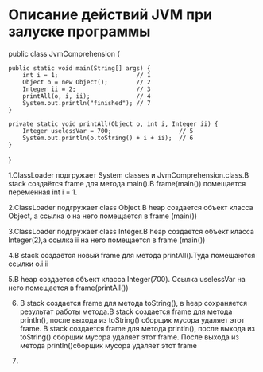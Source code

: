 # Описание действий JVM при залуске программы

public class JvmComprehension {

    public static void main(String[] args) {
        int i = 1;                      // 1
        Object o = new Object();        // 2
        Integer ii = 2;                 // 3
        printAll(o, i, ii);             // 4
        System.out.println("finished"); // 7
    }

    private static void printAll(Object o, int i, Integer ii) {
        Integer uselessVar = 700;                   // 5
        System.out.println(o.toString() + i + ii);  // 6
    }
} 

1.ClassLoader подгружает System classes и JvmComprehension.class.В stack создаётся frame для метода main().В frame(main()) помещается переменная int i = 1.

2.ClassLoader подгружает class Object.В heap создается объект класса Object, а ссылка o на него помещается в frame (main())

3.ClassLoader подгружает class Integer.В heap создается объект класса Integer(2),а ссылка ii на него помещается в frame (main())

4.В stack создаётся новый frame для метода printAll().Туда помещаются ссылки o.i.ii

5.В heap создается объект класса Integer(700). Ссылка uselessVar на него помещается в frame(printAll())

6. В stack создается frame для метода toString(), в heap сохраняется результат работы метода.В stack создается frame для метода println(), после выхода из toString() сборщик мусора удаляет этот frame.
В stack создается frame для метода println(), после выхода из toString() сборщик мусора удаляет этот frame.
После выхода из метода println()сборщик мусора удаляет этот frame

7.
